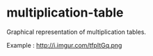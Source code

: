 # multiplication-table
Graphical representation of multiplication tables.

Example : http://i.imgur.com/tfpItGq.png
